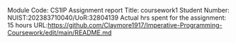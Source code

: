 Module Code: CS1IP
Assignment report Title: coursework1
Student Number: NUIST:202383710040/UoR:32804139
Actual hrs spent for the assignment: 15 hours
URL:https://github.com/Claymore1917/Imperative-Programming-Coursework/edit/main/README.md
